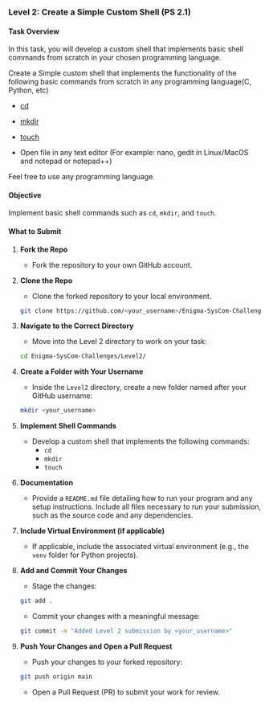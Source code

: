 ### **Level 2: Create a Simple Custom Shell (PS 2.1)**

#### Task Overview

In this task, you will develop a custom shell that implements basic shell commands from scratch in your chosen programming language.

Create a Simple custom shell that implements the functionality of the following basic commands from scratch in any programming language(C, Python, etc)
+ [cd](https://www.geeksforgeeks.org/cd-command-in-linux-with-examples/)
  
+ [mkdir](https://www.geeksforgeeks.org/mkdir-command-in-linux-with-examples/)
  
+ [touch](https://www.geeksforgeeks.org/touch-command-in-linux-with-examples/)
  
+ Open file in any text editor (For example: nano, gedit in Linux/MacOS and notepad or notepad++)
  
Feel free to use any programming language.

#### Objective

Implement basic shell commands such as `cd`, `mkdir`, and `touch`.

#### What to Submit

1. **Fork the Repo**
   - Fork the repository to your own GitHub account.

2. **Clone the Repo**
   - Clone the forked repository to your local environment.

   ```bash
   git clone https://github.com/<your_username>/Enigma-SysCom-Challenges
   ```

3. **Navigate to the Correct Directory**
   - Move into the Level 2 directory to work on your task:

   ```bash
   cd Enigma-SysCom-Challenges/Level2/
   ```

4. **Create a Folder with Your Username**
   - Inside the `Level2` directory, create a new folder named after your GitHub username:

   ```bash
   mkdir <your_username>
   ```

5. **Implement Shell Commands**
   - Develop a custom shell that implements the following commands:
     - `cd`
     - `mkdir`
     - `touch`

6. **Documentation**
   - Provide a `README.md` file detailing how to run your program and any setup instructions. Include all files necessary to run your submission, such as the source code and any dependencies.

7. **Include Virtual Environment (if applicable)**
   - If applicable, include the associated virtual environment (e.g., the `venv` folder for Python projects).

8. **Add and Commit Your Changes**
   - Stage the changes:

   ```bash
   git add .
   ```

   - Commit your changes with a meaningful message:

   ```bash
   git commit -m "Added Level 2 submission by <your_username>"
   ```

9. **Push Your Changes and Open a Pull Request**
   - Push your changes to your forked repository:

   ```bash
   git push origin main
   ```

   - Open a Pull Request (PR) to submit your work for review.


